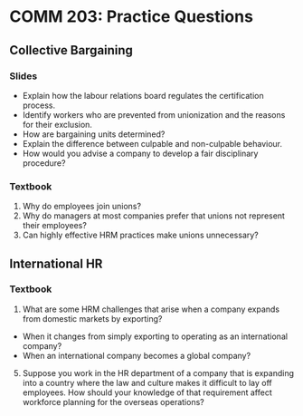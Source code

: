 # COMM 203: Practice Questions

## Collective Bargaining

### Slides

* Explain how the labour relations board regulates the certification process.
* Identify workers who are prevented from unionization and the reasons for their exclusion.
* How are bargaining units determined?
* Explain the difference between culpable and non-culpable behaviour.
* How would you advise a company to develop a fair disciplinary procedure?

### Textbook

1. Why do employees join unions?
2. Why do managers at most companies prefer that unions not represent their employees?
3. Can highly effective HRM practices make unions unnecessary?

## International HR

### Textbook

1. What are some HRM challenges that arise when a company expands from domestic markets by exporting?

* When it changes from simply exporting to operating as an international company?
* When an international company becomes a global company?
  
5. Suppose you work in the HR department of a company that is expanding into a country where the law and culture makes it difficult to lay off employees. How should your knowledge of that requirement affect workforce planning for the overseas operations?
